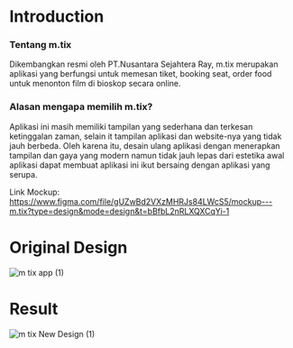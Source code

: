# Introduction
### Tentang m.tix
Dikembangkan resmi oleh PT.Nusantara Sejahtera Ray, m.tix merupakan aplikasi yang berfungsi untuk memesan tiket, booking seat, order food untuk menonton film di bioskop secara online.<br>

### Alasan mengapa memilih m.tix?
Aplikasi ini masih memiliki tampilan yang sederhana dan terkesan ketinggalan zaman, selain it tampilan aplikasi dan website-nya yang tidak jauh berbeda. Oleh karena itu, desain ulang aplikasi dengan menerapkan tampilan dan gaya yang modern namun tidak jauh lepas dari estetika awal aplikasi dapat membuat aplikasi ini ikut bersaing dengan aplikasi yang serupa.<br>

Link Mockup:
https://www.figma.com/file/gUZwBd2VXzMHRJs84LWcS5/mockup---m.tix?type=design&mode=design&t=bBfbL2nRLXQXCqYi-1
<br>

# Original Design
![m tix app (1)](https://github.com/iamrazes/mockup-m.tix/assets/71701718/8aeee3e6-e757-4fb9-9ddc-f1e5ccdf94b1)

# Result
![m tix New Design (1)](https://github.com/iamrazes/mockup-m.tix/assets/71701718/41a8a7dc-519c-46c9-bd41-a2b0bfa17ebd)

